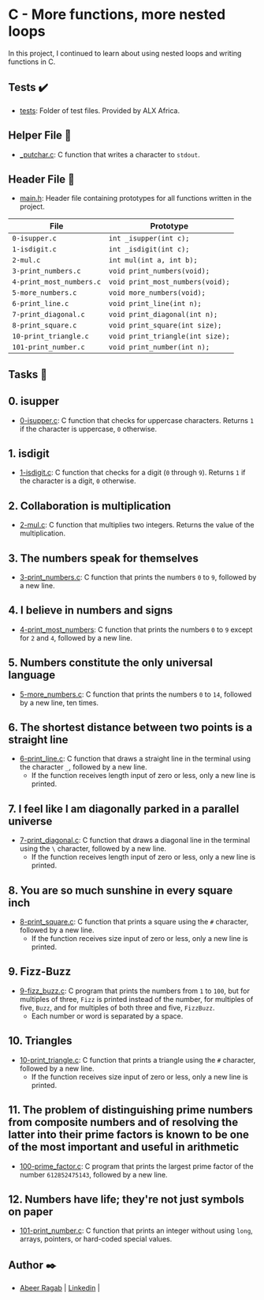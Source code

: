 # C - More functions, more nested loops

In this project, I continued to learn about using nested loops and writing functions in C.

## Tests :heavy_check_mark:

* [tests](./tests): Folder of test files. Provided by ALX Africa.

## Helper File :raised_hands:

* [_putchar.c](./_putchar.c): C function that writes a character to `stdout`.

## Header File :file_folder:

* [main.h](./main.h): Header file containing prototypes for all functions written in the project.

| File                     | Prototype                        |
| ------------------------ | -------------------------------- |
| `0-isupper.c`            | `int _isupper(int c);`           |
| `1-isdigit.c`            | `int _isdigit(int c);`           |
| `2-mul.c`                | `int mul(int a, int b);`         |
| `3-print_numbers.c`      | `void print_numbers(void);`      |
| `4-print_most_numbers.c` | `void print_most_numbers(void);` |
| `5-more_numbers.c`       | `void more_numbers(void);`       |
| `6-print_line.c`         | `void print_line(int n);`        |
| `7-print_diagonal.c`     | `void print_diagonal(int n);`    |
| `8-print_square.c`       | `void print_square(int size);`   |
| `10-print_triangle.c`    | `void print_triangle(int size);` |
| `101-print_number.c`     | `void print_number(int n);`      |

## Tasks :page_with_curl:

## 0. isupper
  * [0-isupper.c](./0-isupper.c): C function that checks for uppercase characters. Returns
  `1` if the character is uppercase, `0` otherwise.

## 1. isdigit
  * [1-isdigit.c](./1-isdigit.c): C function that checks for a digit (`0` through `9`).
  Returns `1` if the character is a digit, `0` otherwise.

## 2. Collaboration is multiplication
  * [2-mul.c](./2-mul.c): C function that multiplies two integers. Returns the value of
  the multiplication.

## 3. The numbers speak for themselves
  * [3-print_numbers.c](./3-print_numbers.c): C function that prints the numbers `0` to
  `9`, followed by a new line.

## 4. I believe in numbers and signs
  * [4-print_most_numbers](./4-print_most_numbers.c): C function that prints the numbers
  `0` to `9` except for `2` and `4`, followed by a new line.

## 5. Numbers constitute the only universal language
  * [5-more_numbers.c](./5-more_numbers.c): C function that prints the numbers `0` to
  `14`, followed by a new line, ten times.

## 6. The shortest distance between two points is a straight line
  * [6-print_line.c](./6-print_line.c): C function that draws a straight line in the terminal
  using the character `_`, followed by a new line.
    * If the function receives length input of zero or less, only a new line is printed.

## 7. I feel like I am diagonally parked in a parallel universe
  * [7-print_diagonal.c](./7-print_diagonal.c): C function that draws a diagonal
  line in the terminal using the `\` character, followed by a new line.
    * If the function receives length input of zero or less, only a new line is printed.

## 8. You are so much sunshine in every square inch
  * [8-print_square.c](./8-print_square.c): C function that prints a square using the `#`
  character, followed by a new line.
    * If the function receives size input of zero or less, only a new line is printed.

## 9. Fizz-Buzz
  * [9-fizz_buzz.c](./9-fizz_buzz.c): C program that prints the numbers from `1` to
  `100`, but for multiples of three, `Fizz` is printed instead of the number, for
  multiples of five, `Buzz`, and for multiples of both three and five, `FizzBuzz`.
    * Each number or word is separated by a space.

## 10. Triangles
  * [10-print_triangle.c](./10-print_triangle.c): C function that prints a triangle using
  the `#` character, followed by a new line.
    * If the function receives size input of zero or less, only a new line is printed.

## 11. The problem of distinguishing prime numbers from composite numbers and of resolving the latter into their prime factors is known to be one of the most important and useful in arithmetic
  * [100-prime_factor.c](./100-prime_factor.c): C program that prints the largest prime factor
  of the number `612852475143`, followed by a new line.

## 12. Numbers have life; they're not just symbols on paper
  * [101-print_number.c](./101-print_number.c): C function that prints an integer without
  using `long`, arrays, pointers, or hard-coded special values.

  
## Author :black_nib:

- [Abeer Ragab](https://github.com/Abeer-M-Ali) | [Linkedin](https://www.linkedin.com/in/abeer-ragab-b25872260/) |
